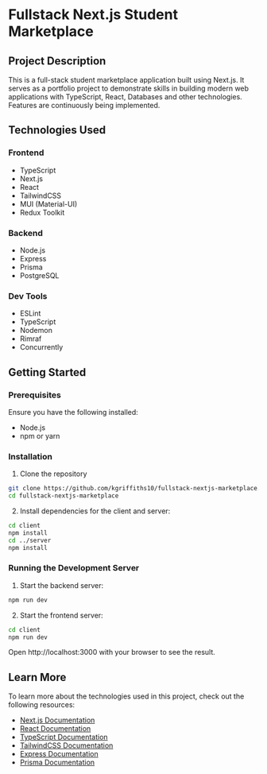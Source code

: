 # Fullstack Next.js Student Marketplace

## Project Description
This is a full-stack student marketplace application built using Next.js. It serves as a portfolio project to demonstrate skills in building modern web applications with TypeScript, React, Databases and other technologies. Features are continuously being implemented. 

## Technologies Used
### Frontend
- TypeScript
- Next.js
- React
- TailwindCSS
- MUI (Material-UI)
- Redux Toolkit

### Backend

- Node.js
- Express
- Prisma
- PostgreSQL

### Dev Tools

- ESLint
- TypeScript
- Nodemon
- Rimraf
- Concurrently

## Getting Started

### Prerequisites
Ensure you have the following installed:
- Node.js
- npm or yarn

### Installation
1. Clone the repository
 ```bash
 git clone https://github.com/kgriffiths10/fullstack-nextjs-marketplace.git
 cd fullstack-nextjs-marketplace
 ```

 2. Install dependencies for the client and server:

 ```bash
 cd client
 npm install
 cd ../server
 npm install
 ```

 ### Running the Development Server
1. Start the backend server:
 ```bash
 npm run dev
 ```
2. Start the frontend server:
 ```bash
 cd client
 npm run dev
 ```
 Open http://localhost:3000 with your browser to see the result.

## Learn More

To learn more about the technologies used in this project, check out the following resources:
- [Next.js Documentation](https://nextjs.org/docs)
- [React Documentation](https://reactjs.org/docs/getting-started.html)
- [TypeScript Documentation](https://www.typescriptlang.org/docs/)
- [TailwindCSS Documentation](https://tailwindcss.com/docs)
- [Express Documentation](https://expressjs.com/)
- [Prisma Documentation](https://www.prisma.io/docs/)